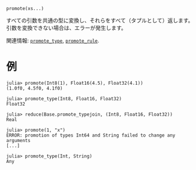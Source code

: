 ```
promote(xs...)
```

すべての引数を共通の型に変換し、それらをすべて（タプルとして）返します。引数を変換できない場合は、エラーが発生します。

関連情報: [`promote_type`](@ref), [`promote_rule`](@ref).

# 例

```jldoctest
julia> promote(Int8(1), Float16(4.5), Float32(4.1))
(1.0f0, 4.5f0, 4.1f0)

julia> promote_type(Int8, Float16, Float32)
Float32

julia> reduce(Base.promote_typejoin, (Int8, Float16, Float32))
Real

julia> promote(1, "x")
ERROR: promotion of types Int64 and String failed to change any arguments
[...]

julia> promote_type(Int, String)
Any
```
